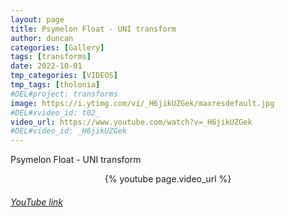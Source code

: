 ```yaml
---
layout: page
title: Psymelon Float - UNI transform 
author: duncan
categories: [Gallery]
tags: [transforms]
date: 2022-10-01
tmp_categories: [VIDEOS]
tmp_tags: [tholonia]
#DEL#project: transforms
image: https://i.ytimg.com/vi/_H6jikUZGek/maxresdefault.jpg
#DEL#xvideo_id: t02_
video_url: https://www.youtube.com/watch?v=_H6jikUZGek
#DEL#video_id: _H6jikUZGek
---
```


Psymelon Float - UNI transform 

<center>{% youtube page.video_url %}</center>

<h6><a target = "_blank" href="https://www.youtube.com/embed/{{page.video_id}}">YouTube link</a></h6>

